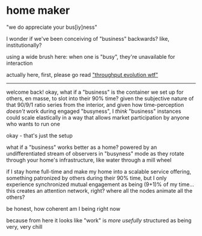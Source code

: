 # home maker

"we do appreciate your bus\[iy]ness"

I wonder if we've been conceiving of "business" backwards? like, institutionally?

using a wide brush here: when one is "busy", they're unavailable for interaction

actually here, first, please go read ["throughput evolution wtf"](../16/throughput-evolution-wtf.md)

***

welcome back! okay, what if a "business" is the container we set up for others, en masse, to slot into their 90% time? given the subjective nature of that 90/9/1 ratio series from the interior, and given how time-perception _doesn't_ work during engaged "busyness", I _think_ "business" instances could scale elastically in a way that allows market participation by anyone who wants to run one

okay - that's just the setup

what if a "business" works better as a home? powered by an undifferentiated stream of observers in "busyness" mode as they rotate through your home's infrastructure, like water through a mill wheel

if I stay home full-time and make my home into a scalable service offering, something patronized by others during their 90% time, but I only experience synchronized mutual engagement as being (9+1)% of my time... this creates an attention network, right? where all the nodes animate all the others?

be honest, how coherent am I being right now

because from here it looks like "work" is _more usefully_ structured as being very, very chill
